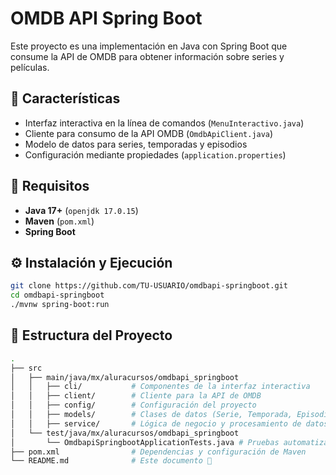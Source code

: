 # OMDB API Spring Boot

Este proyecto es una implementación en Java con Spring Boot que consume la API de OMDB para obtener información sobre series y películas.

## 📜 Características

- Interfaz interactiva en la línea de comandos (`MenuInteractivo.java`)
- Cliente para consumo de la API OMDB (`OmdbApiClient.java`)
- Modelo de datos para series, temporadas y episodios
- Configuración mediante propiedades (`application.properties`)

## 🚀 Requisitos

- **Java 17+** (`openjdk 17.0.15`)
- **Maven** (`pom.xml`)
- **Spring Boot**

## ⚙️ Instalación y Ejecución

```bash
git clone https://github.com/TU-USUARIO/omdbapi-springboot.git
cd omdbapi-springboot
./mvnw spring-boot:run
```

## 📂 Estructura del Proyecto

```sh
.
├── src
│   ├── main/java/mx/aluracursos/omdbapi_springboot
│   │   ├── cli/           # Componentes de la interfaz interactiva
│   │   ├── client/        # Cliente para la API de OMDB
│   │   ├── config/        # Configuración del proyecto
│   │   ├── models/        # Clases de datos (Serie, Temporada, Episodio)
│   │   ├── service/       # Lógica de negocio y procesamiento de datos
│   └── test/java/mx/aluracursos/omdbapi_springboot
│       └── OmdbapiSpringbootApplicationTests.java # Pruebas automatizadas
├── pom.xml                # Dependencias y configuración de Maven
└── README.md              # Este documento 📖

```
